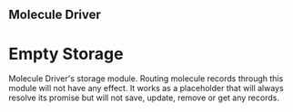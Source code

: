 ## Molecule Driver
# Empty Storage
Molecule Driver's storage module. Routing molecule records through this module will not have any effect. It works as a placeholder that will always resolve its promise but will not save, update, remove or get any records.
